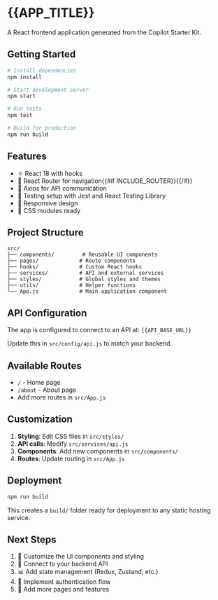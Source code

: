 # {{APP_TITLE}}

A React frontend application generated from the Copilot Starter Kit.

## Getting Started

```bash
# Install dependencies
npm install

# Start development server
npm start

# Run tests
npm test

# Build for production
npm run build
```

## Features

- ⚛️ React 18 with hooks
- 🚀 React Router for navigation{{#if INCLUDE_ROUTER}}{{/if}}
- 📡 Axios for API communication
- 🧪 Testing setup with Jest and React Testing Library
- 📱 Responsive design
- 🎨 CSS modules ready

## Project Structure

```
src/
├── components/         # Reusable UI components
├── pages/             # Route components
├── hooks/             # Custom React hooks
├── services/          # API and external services
├── styles/            # Global styles and themes
├── utils/             # Helper functions
└── App.js             # Main application component
```

## API Configuration

The app is configured to connect to an API at: `{{API_BASE_URL}}`

Update this in `src/config/api.js` to match your backend.

## Available Routes

- `/` - Home page
- `/about` - About page
- Add more routes in `src/App.js`

## Customization

1. **Styling**: Edit CSS files in `src/styles/`
2. **API calls**: Modify `src/services/api.js`
3. **Components**: Add new components in `src/components/`
4. **Routes**: Update routing in `src/App.js`

## Deployment

```bash
npm run build
```

This creates a `build/` folder ready for deployment to any static hosting service.

## Next Steps

1. 🎨 Customize the UI components and styling
2. 🔌 Connect to your backend API
3. 📊 Add state management (Redux, Zustand, etc.)
4. 🔐 Implement authentication flow
5. 📱 Add more pages and features
